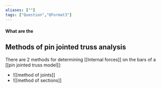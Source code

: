 ```yaml
---
aliases: [""]
tags: ["Question","QFormat3"]
---
```


#### What are the
## Methods of pin jointed truss analysis
There are 2 methods for determining [[Internal forces]] on the bars of a [[pin jointed truss model]]:
- ![[method of joints]]
- ![[method of sections]]